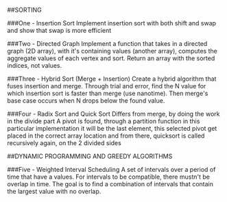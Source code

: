 ##SORTING

###One - Insertion Sort
Implement insertion sort with both shift and swap and show that swap is more efficient

###Two - Directed Graph
Implement a function that takes in a directed graph (2D array), with it's containing values (another array), computes the aggregate values of each vertex and sort.
Return an array with the sorted indices, not values.

###Three - Hybrid Sort (Merge + Insertion)
Create a hybrid algorithm that fuses insertion and merge. Through trial and error, find the N value for which insertion sort is faster than merge (use nanotime). Then merge's base case occurs when N drops below the found value.

###Four - Radix Sort and Quick Sort
Differs from merge, by doing the work in the divide part
A pivot is found, through a partition function in this particular implementation
it will be the last element, this selected pivot get placed in the correct array location and from there, quicksort is called recursively again, on the 2 divided
sides

##DYNAMIC PROGRAMMING AND GREEDY ALGORITHMS

###Five - Weighted Interval Scheduling
A set of intervals over a period of time that have a values. For intervals to be compatible, there mustn't be overlap in time. The goal is to find a combination of intervals that contain the largest value with no overlap.
